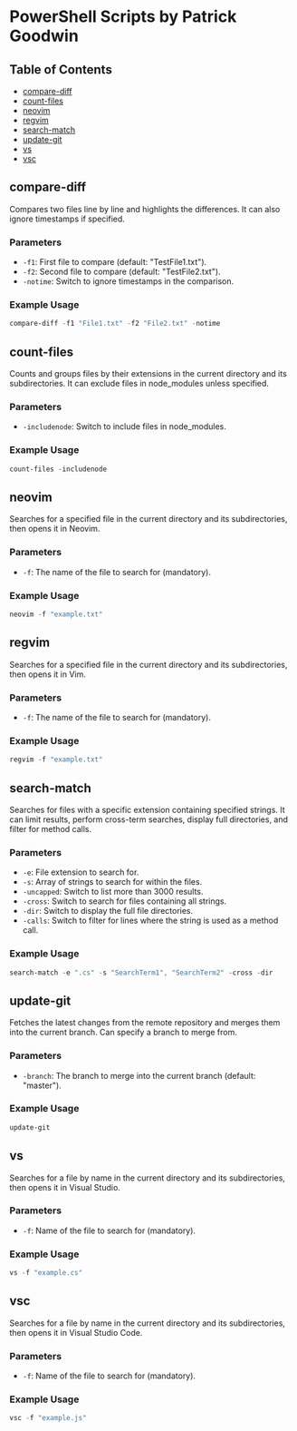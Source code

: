 # PowerShell Scripts by Patrick Goodwin

## Table of Contents
- [compare-diff](#compare-diff)
- [count-files](#count-files)
- [neovim](#neovim)
- [regvim](#regvim)
- [search-match](#search-match)
- [update-git](#update-git)
- [vs](#vs)
- [vsc](#vsc)
    

## compare-diff

Compares two files line by line and highlights the differences. It can also ignore timestamps if specified.

### Parameters
- `-f1`: First file to compare (default: "TestFile1.txt").
- `-f2`: Second file to compare (default: "TestFile2.txt").
- `-notime`: Switch to ignore timestamps in the comparison.

### Example Usage
```powershell
compare-diff -f1 "File1.txt" -f2 "File2.txt" -notime
```
## count-files

Counts and groups files by their extensions in the current directory and its subdirectories. It can exclude files in node_modules unless specified.

### Parameters
- `-includenode`: Switch to include files in node_modules.

### Example Usage
```powershell
count-files -includenode
```
## neovim

Searches for a specified file in the current directory and its subdirectories, then opens it in Neovim.

### Parameters
- `-f`: The name of the file to search for (mandatory).

### Example Usage
```powershell
neovim -f "example.txt"
```
## regvim

Searches for a specified file in the current directory and its subdirectories, then opens it in Vim.

### Parameters
- `-f`: The name of the file to search for (mandatory).

### Example Usage
```powershell
regvim -f "example.txt"
```
## search-match

Searches for files with a specific extension containing specified strings. It can limit results, perform cross-term searches, display full directories, and filter for method calls.

### Parameters
- `-e`: File extension to search for.
- `-s`: Array of strings to search for within the files.
- `-uncapped`: Switch to list more than 3000 results.
- `-cross`: Switch to search for files containing all strings.
- `-dir`: Switch to display the full file directories.
- `-calls`: Switch to filter for lines where the string is used as a method call.

### Example Usage
```powershell
search-match -e ".cs" -s "SearchTerm1", "SearchTerm2" -cross -dir
```
## update-git

Fetches the latest changes from the remote repository and merges them into the current branch. Can specify a branch to merge from.

### Parameters
- `-branch`: The branch to merge into the current branch (default: "master").

### Example Usage
```powershell
update-git
```
## vs

Searches for a file by name in the current directory and its subdirectories, then opens it in Visual Studio.

### Parameters
- `-f`: Name of the file to search for (mandatory).

### Example Usage
```powershell
vs -f "example.cs"
```
## vsc

Searches for a file by name in the current directory and its subdirectories, then opens it in Visual Studio Code.

### Parameters
- `-f`: Name of the file to search for (mandatory).

### Example Usage
```powershell
vsc -f "example.js"
```
